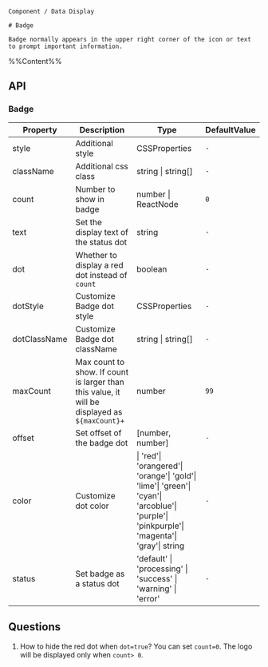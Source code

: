 `````
Component / Data Display

# Badge

Badge normally appears in the upper right corner of the icon or text to prompt important information.
`````

%%Content%%

## API

### Badge

|Property|Description|Type|DefaultValue|
|---|---|---|---|
|style|Additional style|CSSProperties |`-`|
|className|Additional css class|string \| string[] |`-`|
|count|Number to show in badge|number \| ReactNode |`0`|
|text|Set the display text of the status dot|string |`-`|
|dot|Whether to display a red dot instead of `count`|boolean |`-`|
|dotStyle|Customize Badge dot style|CSSProperties |`-`|
|dotClassName|Customize Badge dot className|string \| string[] |`-`|
|maxCount|Max count to show. If count is larger than this value, it will be displayed as `${maxCount}+`|number |`99`|
|offset|Set offset of the badge dot|[number, number] |`-`|
|color|Customize dot color|\| 'red'\| 'orangered'\| 'orange'\| 'gold'\| 'lime'\| 'green'\| 'cyan'\| 'arcoblue'\| 'purple'\| 'pinkpurple'\| 'magenta'\| 'gray'\| string |`-`|
|status|Set badge as a status dot|'default' \| 'processing' \| 'success' \| 'warning' \| 'error' |`-`|

## Questions

1. How to hide the red dot when `dot=true`?
   You can set `count=0`. The logo will be displayed only when `count> 0`.
